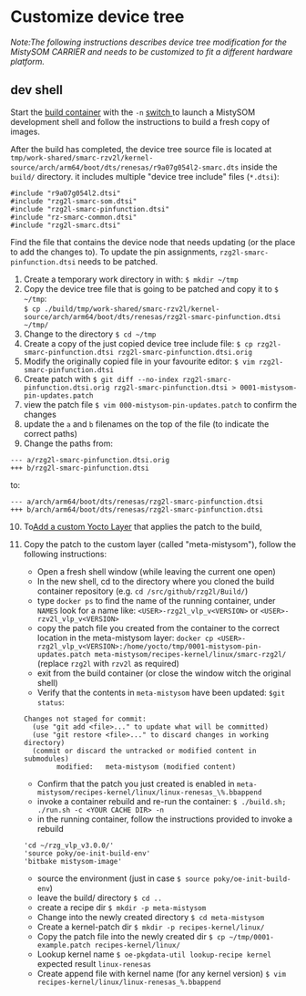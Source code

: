 # Customize device tree

*Note:The following instructions describes device tree modification for the MistySOM CARRIER and needs to be customized to fit a different hardware platform.*

## dev shell

Start the [build container](https://github.com/MistySOM/wiki/blob/master/GettingStarted.md#getting-started-with-mistysom-1)  with the `-n` [switch ](https://github.com/MistySOM/wiki/blob/master/GettingStarted.md#description-of-advanced-container-options) to launch a MistySOM development shell and follow  the instructions to build a fresh copy of images. 

After the build has completed, the device tree source file is located at `tmp/work-shared/smarc-rzv2l/kernel-source/arch/arm64/boot/dts/renesas/r9a07g054l2-smarc.dts` inside the `build/` directory.
it includes multiple "device tree include" files (`*.dtsi`):
```
#include "r9a07g054l2.dtsi"
#include "rzg2l-smarc-som.dtsi"
#include "rzg2l-smarc-pinfunction.dtsi"
#include "rz-smarc-common.dtsi"
#include "rzg2l-smarc.dtsi"
```
Find the file that contains the device node that needs updating (or the place to add the changes to). To update the pin assignments, `rzg2l-smarc-pinfunction.dtsi` needs to be patched.

1. Create a temporary work directory in with: `$ mkdir ~/tmp`
2. Copy the device tree file that is going to be patched and copy it to `$ ~/tmp`:<br>
`$ cp ./build/tmp/work-shared/smarc-rzv2l/kernel-source/arch/arm64/boot/dts/renesas/rzg2l-smarc-pinfunction.dtsi ~/tmp/`
3. Change to the directory `$ cd ~/tmp`
4. Create a copy of the just copied device tree include file: `$ cp rzg2l-smarc-pinfunction.dtsi rzg2l-smarc-pinfunction.dtsi.orig`
5. Modify the originally copied file in your favourite editor: `$ vim rzg2l-smarc-pinfunction.dtsi`
6. Create patch with `$ git diff --no-index rzg2l-smarc-pinfunction.dtsi.orig rzg2l-smarc-pinfunction.dtsi > 0001-mistysom-pin-updates.patch`
7. view the patch file `$ vim 000-mistysom-pin-updates.patch` to confirm the changes
8. update the `a` and `b` filenames on the top of the file (to indicate the correct paths) 
9. Change the paths from:
```
--- a/rzg2l-smarc-pinfunction.dtsi.orig
+++ b/rzg2l-smarc-pinfunction.dtsi
```
to:
```
--- a/arch/arm64/boot/dts/renesas/rzg2l-smarc-pinfunction.dtsi
+++ b/arch/arm64/boot/dts/renesas/rzg2l-smarc-pinfunction.dtsi
```
10. To[Add a custom Yocto Layer](CreateCustomYoctoLayer.md) that applies the patch to the build,
11. Copy the patch to the custom layer (called "meta-mistysom"), follow the following instructions:
    * Open a fresh shell window (while leaving the current one open)
    * In the new shell, cd to the directory where you cloned the build container repository (e.g. `cd /src/github/rzg2l/Build/`)
    * type `docker ps` to find the name of the running container, under `NAMES` look for a name like: `<USER>-rzg2l_vlp_v<VERSION>` or `<USER>-rzv2l_vlp_v<VERSION>`
    * copy the patch file you created from the container to the correct location in the meta-mistysom layer: `docker cp <USER>-rzg2l_vlp_v<VERSION>:/home/yocto/tmp/0001-mistysom-pin-updates.patch meta-mistysom/recipes-kernel/linux/smarc-rzg2l/` (replace `rzg2l` with `rzv2l` as required)
    * exit from the build container (or close the window witch the original  shell)
    * Verify that the contents in `meta-mistysom` have been updated: `$git status`:
    ```
    Changes not staged for commit:
      (use "git add <file>..." to update what will be committed)
      (use "git restore <file>..." to discard changes in working directory)
      (commit or discard the untracked or modified content in submodules)
            modified:   meta-mistysom (modified content)
    ```
    * Confirm that the patch you just created is enabled in `meta-mistysom/recipes-kernel/linux/linux-renesas_\%.bbappend`
    * invoke a container rebuild and re-run the container: `$ ./build.sh; ./run.sh -c <YOUR CACHE DIR> -n`
    * in the running container, follow the instructions provided to invoke a rebuild
    ```
    'cd ~/rzg_vlp_v3.0.0/'
    'source poky/oe-init-build-env'
    'bitbake mistysom-image'
    ```
    
    * source the environment (just in case `$ source poky/oe-init-build-env`)
    * leave the build/ directory `$ cd ..`
    * create a recipe dir `$ mkdir -p meta-mistysom`
    * Change into the newly created directory `$ cd meta-mistysom`
    * Create a kernel-patch dir `$ mkdir -p recipes-kernel/linux/`
    * Copy the patch file into the newly created dir `$ cp ~/tmp/0001-example.patch recipes-kernel/linux/`
    * Lookup kernel name `$ oe-pkgdata-util lookup-recipe kernel`<br>
 expected result `linux-renesas`
    * Create append file with kernel name (for any kernel version) `$ vim recipes-kernel/linux/linux-renesas_%.bbappend`
